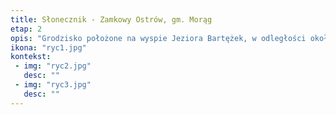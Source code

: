 ```yaml
---
title: Słonecznik - Zamkowy Ostrów, gm. Morąg
etap: 2
opis: "Grodzisko położone na wyspie Jeziora Bartężek, w odległości około 1,2 km na północ od grodziska Winiec, st. 2. Częściowo zniszczone, zapewne w wyniku prac związanych z budową Kanału Elbląskiego. Materiał zabytkowy odnajdowany na powierzchni stanowiska pozwala wyznaczyć jego chronologię na wczesną epokę żelaza."
ikona: "ryc1.jpg"
kontekst:
 - img: "ryc2.jpg"
   desc: ""
 - img: "ryc3.jpg"
   desc: ""
---
```

